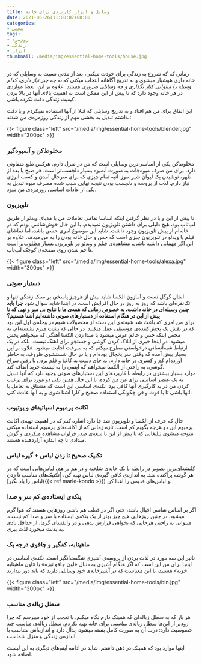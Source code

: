 ```yaml
---
title: وسایل و ابزار کاربردی برای خانه
date: 2021-06-26T11:00:07+08:00
categories:
- شخصی
tags:
- روزمره
- زندگی
- ابزار
thumbnail: /media/img/essential-home-tools/house.jpg
---
```

زمانی که که شروع به زندگی برای خودت میکنی، بعد از مدتی نسبت به وسایلی که در خانه داری هوشیار میشوی و به تدریج آگاهانه انتخاب میکنی که *به چه چیز نیاز داری، کدام وسیله را میتوانی کنار بگذاری و چه وسایلی ضروری هستند*. علاوه بر این، بعضا مواردی در هر خانه وجود دارد که تا پیش از این ممکن است به اهمیت بالای آنها در بالا بردن کیفیت زندگی دقت نکرده باشی.

این اتفاق برای من هم افتاد و به تدریج وسایلی که قبلا از آنها استفاده نمیکردم و یا دقت نداشتم تبدیل به بخشی مهم از زندگی روزمره‌ی من شدند:

{{< figure class="left" src="/media/img/essential-home-tools/blender.jpg" width="300px" >}}
### مخلوط‌کن و آبمیوه‌گیر
مخلوط‌کن یکی از اساسی‌ترین وسایلی است که من در منزل دارم. هرکس طبع متفاوتی دارد، برای من صرف میوه‌جات به صورت آبمیوه بسیار دلچسب‌تر است. هر صبح یا بعد از ظهر، نوشیدن یک لیوان شیر-موز-انبه تمام چیزی که برای سرحال آمدن و کسب انرژی نیاز دارم. لذت از پروسه و دلچسب بودن نتیجه نهایی سبب شده مصرف میوه تبدیل به یکی از عادات اساسی روزمره‌ی من شود.

### تلویزیون
تا پیش از این و با در نظر گرفتن اینکه اساسا تمامی تعاملات من با مدیای ویدئو از طریق لپ‌تاپ بود، هیچ دلیلی برای داشتن تلویزیون نمیدیدم. با این حال خوش‌شانس بودم که در خانه‌ام از پیش تلویزیون وجود داشت. شاید این موضوع امری حسی باشد، اما تماشای فیلم یا ویدئو در تلویزیون چیزی است که حس و حال خانه بودن را به من میدهد. علاوه بر این اگر مهمانی داشته باشی، مشاهده‌ی فیلم و ویدئو در تلویزیون بسیار مطلوب‌تر است تا خم شدن روی صفحه‌ی کوچک لپ‌تاپ.

{{< figure class="left" src="/media/img/essential-home-tools/alexa.jpg" width="300px" >}}
### دستیار صوتی
امثال گوگل نست و آمازون الکسا شاید بیش از هرچیز پاسخی بر سبک زندگی تنها و تک‌نفره‌ای باشد که روز به روز در حال افزایش است. در ابتدا شاید سوال شود **چرا باید چنین وسیله‌ای در خانه داشت، به خصوص زمانی که همه‌ی ما با نتایج بی سر و تهی که تا پیش از این در هنگام استفاده از دستیارهای صوتی داشته‌ایم آشنا هستیم؟**  
برای من امری که باعث شد شیفته‌ی این دسته از محصولات شوم در وحله‌ی اول این بود که در نقش یک پخش‌کننده‌ی موسیقی عمل میکنند: در حالی که پشت میزم نشسته‌ام، به محض اینکه حس و حالم عوض میشود با صدا زدن الکسا آهنگی که میخواهم پخش میشود. در اینجا خبری از انلاک کردن گوشی و جستجو برای آهنگ نیست، بلکه در یک ارتباط شبه‌انسانی درخواستی مطرح میکنم که به سرعت اجابت میشود. علاوه بر این بسیار پیش آمده که وقتی سر یخچال بوده‌ام و یا در حال شستشوی ظروف، به خاطر آورده‌ام کم و کسری در خانه دارم. به جای دست به کاغذ و قلم بردن یا رفتن سراغ گوشی، به راحتی از الکسا میخواهم که آیتمی را به لیست خرید اضافه کند.  
موارد بسیار بیشتری در رابطه با کاربردهای این دستیارهای صوتی وجود دارد که آنها تبدیل به یک عنصر اساسی برای من من کرده، با این حال همین یکی دو مورد برای ترغیب کردن من در به کارگیری آنها کافی بود. نکته‌ی اساسی این است که مشتاق به تعامل با آنها باشی تا با فوت و فن چگونگی استفاده صحیح و کارا آشنا شوی و به آنها عادت کنی.

### اکانت پرمیوم اسپاتیفای و یوتیوب
حال که حرف از الکسا و تلویزیون شد جا دارد اشاره کنم که در اهمیت تهیه‌ی اکانت پرمیوم این دو هرچه بگویم کم است. تازه زمانی که از اکانت‌های پرمیوم استفاده میکنی متوجه میشوی تبلیغاتی که تا پیش از این با سعه‌ی صدر فراوان مشاهده میکردی و گوش میدادی تا چه اندازه آزاردهنده هستند.

### تکنیک صحیح تا زدن لباس + گیره لباس
کلیشه‌ای‌ترین تصویر در رابطه با یک خانه‌ی شلخته و در هم بر هم، لباس‌هایی است که در هر گوشه پراکنده شد. به اندازه‌ی کافی گیره‌ی لباس تهیه کن، [تکنیک‌های مناسب تا زدن لباس را یاد بگیر]({{< ref marie-kondo >}}) و لباس‌های قدیمی را اهدا کن.

### پنکه‌ی ایستاده‌ی کم سر و صدا
اگر بر اساس شانس اقبال باشد، حتی اگر در قطب هم باشی روزهایی هستند که هوا گرم میشود. در چنین روزهایی هیچ چیز بهتر از یک پنکه‌ی ایستاده با سر و صدا کم نیست. میتوانی به راحتی هرجایی که بخواهی قرارش بدهی و در وانفسای گرما، از حداقل بادی به بدنت میخورد لذت ببری.

### ماهیتابه، کفگیر و چاقوی درجه یک
تاثیر این سه مورد در لذت بردن از پروسه‌ی آشپزی شگفت‌انگیز است. نکته‌ی اساسی در اینجا برای من این است که اگر هنگام آشپزی به دنبال «اون چاقو تیزه» یا «اون ماهیتابه خوبه» هستید، با این معناست که در آشپزخانه‌ی خود وسایلی دارید که باید دور بندازید.

{{< figure class="left" src="/media/img/essential-home-tools/bin.jpg" width="300px" >}}
### سطل زباله‌ی مناسب
هر بار که به سطل زباله‌ای که همینک دارم نگاه میکنم، با تعجب از خود میپرسم که چرا زودتر از این‌ها سطل زباله‌ی *مناسبی* برای خانه تهیه نکردم. سطل زباله‌ی مناسب چند خصوصیت دارد: درب آن به صورت کامل بسته میشود، پدال دارد و اندازه‌اش متناسب با اندازه‌ی زندگی و منزل شماست.

اینها موارد بود که همینک در ذهن داشتم. شاید در ادامه آیتم‌های دیگری به این لیست اضافه شود.
